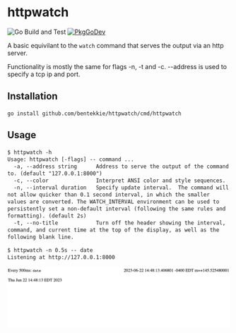 # httpwatch

![Go Build and Test](https://github.com/bentekkie/httpwatch/actions/workflows/go.yml/badge.svg) [![PkgGoDev](https://pkg.go.dev/badge/github.com/bentekkie/httpwatch)](https://pkg.go.dev/github.com/bentekkie/httpwatch)

A basic equivilant to the `watch` command that serves the output via an http server.

Functionality is mostly the same for flags -n, -t and -c. --address is used to specify a tcp ip and port.

## Installation

```
go install github.com/bentekkie/httpwatch/cmd/httpwatch
```

## Usage

```
$ httpwatch -h
Usage: httpwatch [-flags] -- command ...
  -a, --address string      Address to serve the output of the command to. (default "127.0.0.1:8000")
  -c, --color               Interpret ANSI color and style sequences.
  -n, --interval duration   Specify update interval.  The command will not allow quicker than 0.1 second interval, in which the smaller values are converted. The WATCH_INTERVAL environment can be used to persistently set a non-default interval (following the same rules and formatting). (default 2s)
  -t, --no-title            Turn off the header showing the interval, command, and current time at the top of the display, as well as the following blank line.
```

```
$ httpwatch -n 0.5s -- date
Listening at http://127.0.0.1:8000
```
![Screenshot](6T5sBfyXnDKKddu.png?raw=true "Title")
